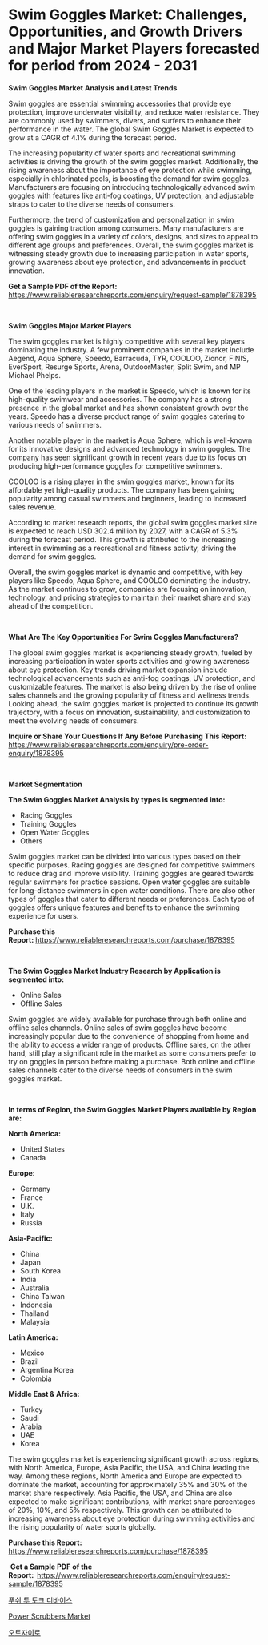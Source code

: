 <p><h1>Swim Goggles Market: Challenges, Opportunities, and Growth Drivers and Major Market Players forecasted for period from 2024 - 2031</h1></p><p><strong>Swim Goggles Market Analysis and Latest Trends</strong></p>
<p><p>Swim goggles are essential swimming accessories that provide eye protection, improve underwater visibility, and reduce water resistance. They are commonly used by swimmers, divers, and surfers to enhance their performance in the water. The global Swim Goggles Market is expected to grow at a CAGR of 4.1% during the forecast period.</p><p>The increasing popularity of water sports and recreational swimming activities is driving the growth of the swim goggles market. Additionally, the rising awareness about the importance of eye protection while swimming, especially in chlorinated pools, is boosting the demand for swim goggles. Manufacturers are focusing on introducing technologically advanced swim goggles with features like anti-fog coatings, UV protection, and adjustable straps to cater to the diverse needs of consumers.</p><p>Furthermore, the trend of customization and personalization in swim goggles is gaining traction among consumers. Many manufacturers are offering swim goggles in a variety of colors, designs, and sizes to appeal to different age groups and preferences. Overall, the swim goggles market is witnessing steady growth due to increasing participation in water sports, growing awareness about eye protection, and advancements in product innovation.</p></p>
<p><strong>Get a Sample PDF of the Report:&nbsp;</strong> <a href="https://www.reliableresearchreports.com/enquiry/request-sample/1878395">https://www.reliableresearchreports.com/enquiry/request-sample/1878395</a></p>
<p>&nbsp;</p>
<p><strong>Swim Goggles Major Market Players</strong></p>
<p><p>The swim goggles market is highly competitive with several key players dominating the industry. A few prominent companies in the market include Aegend, Aqua Sphere, Speedo, Barracuda, TYR, COOLOO, Zionor, FINIS, EverSport, Resurge Sports, Arena, OutdoorMaster, Split Swim, and MP Michael Phelps.</p><p>One of the leading players in the market is Speedo, which is known for its high-quality swimwear and accessories. The company has a strong presence in the global market and has shown consistent growth over the years. Speedo has a diverse product range of swim goggles catering to various needs of swimmers.</p><p>Another notable player in the market is Aqua Sphere, which is well-known for its innovative designs and advanced technology in swim goggles. The company has seen significant growth in recent years due to its focus on producing high-performance goggles for competitive swimmers.</p><p>COOLOO is a rising player in the swim goggles market, known for its affordable yet high-quality products. The company has been gaining popularity among casual swimmers and beginners, leading to increased sales revenue.</p><p>According to market research reports, the global swim goggles market size is expected to reach USD 302.4 million by 2027, with a CAGR of 5.3% during the forecast period. This growth is attributed to the increasing interest in swimming as a recreational and fitness activity, driving the demand for swim goggles.</p><p>Overall, the swim goggles market is dynamic and competitive, with key players like Speedo, Aqua Sphere, and COOLOO dominating the industry. As the market continues to grow, companies are focusing on innovation, technology, and pricing strategies to maintain their market share and stay ahead of the competition.</p></p>
<p>&nbsp;</p>
<p><strong>What Are The Key Opportunities For Swim Goggles Manufacturers?</strong></p>
<p><p>The global swim goggles market is experiencing steady growth, fueled by increasing participation in water sports activities and growing awareness about eye protection. Key trends driving market expansion include technological advancements such as anti-fog coatings, UV protection, and customizable features. The market is also being driven by the rise of online sales channels and the growing popularity of fitness and wellness trends. Looking ahead, the swim goggles market is projected to continue its growth trajectory, with a focus on innovation, sustainability, and customization to meet the evolving needs of consumers.</p></p>
<p><strong>Inquire or Share Your Questions If Any Before Purchasing This Report:</strong> <a href="https://www.reliableresearchreports.com/enquiry/pre-order-enquiry/1878395">https://www.reliableresearchreports.com/enquiry/pre-order-enquiry/1878395</a></p>
<p>&nbsp;</p>
<p><strong>Market Segmentation</strong></p>
<p><strong>The Swim Goggles Market Analysis by types is segmented into:</strong></p>
<p><ul><li>Racing Goggles</li><li>Training Goggles</li><li>Open Water Goggles</li><li>Others</li></ul></p>
<p><p>Swim goggles market can be divided into various types based on their specific purposes. Racing goggles are designed for competitive swimmers to reduce drag and improve visibility. Training goggles are geared towards regular swimmers for practice sessions. Open water goggles are suitable for long-distance swimmers in open water conditions. There are also other types of goggles that cater to different needs or preferences. Each type of goggles offers unique features and benefits to enhance the swimming experience for users.</p></p>
<p><strong>Purchase this Report:&nbsp;</strong><a href="https://www.reliableresearchreports.com/purchase/1878395">https://www.reliableresearchreports.com/purchase/1878395</a></p>
<p>&nbsp;</p>
<p><strong>The Swim Goggles Market Industry Research by Application is segmented into:</strong></p>
<p><ul><li>Online Sales</li><li>Offline Sales</li></ul></p>
<p><p>Swim goggles are widely available for purchase through both online and offline sales channels. Online sales of swim goggles have become increasingly popular due to the convenience of shopping from home and the ability to access a wider range of products. Offline sales, on the other hand, still play a significant role in the market as some consumers prefer to try on goggles in person before making a purchase. Both online and offline sales channels cater to the diverse needs of consumers in the swim goggles market.</p></p>
<p>&nbsp;</p>
<p><strong>In terms of Region, the Swim Goggles Market Players available by Region are:</strong></p>
<p>
    <p> <strong> North America: </strong>
        <ul>
            <li>United States</li>
            <li>Canada</li>
        </ul>
        </p> 
    <p> <strong> Europe: </strong>
        <ul>
            <li>Germany</li>
            <li>France</li>
            <li>U.K.</li>
            <li>Italy</li>
            <li>Russia</li>
        </ul>
        </p> 
    <p> <strong> Asia-Pacific: </strong>
        <ul>
            <li>China</li>
            <li>Japan</li>
            <li>South Korea</li>
            <li>India</li>
            <li>Australia</li>
            <li>China Taiwan</li>
            <li>Indonesia</li>
            <li>Thailand</li>
            <li>Malaysia</li>
        </ul>
        </p> 
    <p> <strong> Latin America: </strong>
        <ul>
            <li>Mexico</li>
            <li>Brazil</li>
            <li>Argentina Korea</li>
            <li>Colombia</li>
        </ul>
        </p> 
    <p> <strong> Middle East & Africa: </strong>
        <ul>
            <li>Turkey</li>
            <li>Saudi</li>
            <li>Arabia</li>
            <li>UAE</li>
            <li>Korea</li>
        </ul>
    </p>
    </p>
<p><p>The swim goggles market is experiencing significant growth across regions, with North America, Europe, Asia Pacific, the USA, and China leading the way. Among these regions, North America and Europe are expected to dominate the market, accounting for approximately 35% and 30% of the market share respectively. Asia Pacific, the USA, and China are also expected to make significant contributions, with market share percentages of 20%, 10%, and 5% respectively. This growth can be attributed to increasing awareness about eye protection during swimming activities and the rising popularity of water sports globally.</p></p>
<p><strong>Purchase this Report: </strong><a href="https://www.reliableresearchreports.com/purchase/1878395">https://www.reliableresearchreports.com/purchase/1878395</a></p>
<p>&nbsp;<strong>Get a Sample PDF of the Report:&nbsp;&nbsp;</strong><a href="https://www.reliableresearchreports.com/enquiry/request-sample/1878395">https://www.reliableresearchreports.com/enquiry/request-sample/1878395</a></p>
<p><strong></strong></p>
<p><p><a href="https://medium.com/@koleledner/quot-%ED%91%B8%EC%8B%9C-%ED%88%AC-%ED%86%A0%ED%81%AC-%EC%9E%A5%EC%B9%98-%EC%8B%9C%EC%9E%A5-%EB%A9%94%ED%8A%B8%EB%A6%AD%EC%8A%A4%EC%9D%98-%ED%95%B4%EB%8F%85-%EC%8B%9C%EC%9E%A5-%EC%A0%90%EC%9C%A0%EC%9C%A8-%ED%8A%B8%EB%A0%8C%EB%93%9C-%EB%B0%8F-%EC%84%B1%EC%9E%A5-%ED%8C%A8%ED%84%B4-quot-6c7eff68d1d5">푸쉬 투 토크 디바이스</a></p><p><a href="https://github.com/danielneavesallisons03mba/Market-Research-Report-List-1/blob/main/power-scrubbers-market.md">Power Scrubbers Market</a></p><p><a href="https://medium.com/@alexemumu2022/%EC%98%A4%ED%86%A0%EC%9E%90%EC%9D%B4%EB%A1%9C-%EC%8B%9C%EC%9E%A5-%EC%A0%90%EC%9C%A0%EC%9C%A8-%EB%B3%80%ED%99%94-%EB%B0%8F-%EC%8B%9C%EC%9E%A5-%EC%84%B1%EC%9E%A5-%ED%8A%B8%EB%A0%8C%EB%93%9C-2024-2031-aa94a03ba762">오토자이로</a></p></p>